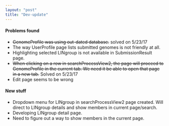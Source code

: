 ```yaml
---
layout: "post"
title: "Dev-update"
---
```


#### Problems found
- ~~GenomeProfile was using out-dated database.~~ solved on 5/23/17
- The way UserProfile page lists submitted genomes is not friendly at all.
- Highlighting selected LINgroup is not available in SubmissionResult page.
- ~~When clicking on a row in searchProcessView2, the page will proceed to GenomeProfile in the current tab. We need it be able to open that page in a new tab.~~ Solved on 5/23/17
- Edit page seems to be wrong

#### New stuff
- Dropdown menu for LINgroup in searchProcessView2 page created. Will direct to LINgroup details and show members in current page/search.
- Developing LINgroup detail page.
- Need to figure out a way to show members in the current page.
